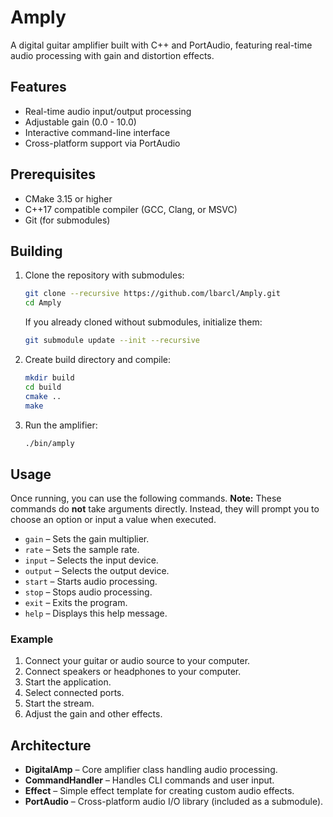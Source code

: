 # Amply

A digital guitar amplifier built with C++ and PortAudio, featuring real-time audio processing with gain and distortion effects.

## Features

- Real-time audio input/output processing
- Adjustable gain (0.0 - 10.0)
- Interactive command-line interface
- Cross-platform support via PortAudio

## Prerequisites

- CMake 3.15 or higher
- C++17 compatible compiler (GCC, Clang, or MSVC)
- Git (for submodules)

## Building

1. Clone the repository with submodules:
   ```bash
   git clone --recursive https://github.com/lbarcl/Amply.git
   cd Amply
   ```
   
   If you already cloned without submodules, initialize them:
   ```bash
   git submodule update --init --recursive
   ```

2. Create build directory and compile:
   ```bash
   mkdir build
   cd build
   cmake ..
   make
   ```

3. Run the amplifier:
   ```bash
   ./bin/amply
   ```

## Usage

Once running, you can use the following commands. **Note:** These commands do **not** take arguments directly. Instead, they will prompt you to choose an option or input a value when executed.

- `gain` – Sets the gain multiplier.
- `rate` – Sets the sample rate.
- `input` – Selects the input device.
- `output` – Selects the output device.
- `start` – Starts audio processing.
- `stop` – Stops audio processing.
- `exit` – Exits the program.
- `help` – Displays this help message.
  
### Example

1. Connect your guitar or audio source to your computer.
2. Connect speakers or headphones to your computer.
3. Start the application.
4. Select connected ports.
5. Start the stream.
6. Adjust the gain and other effects.

## Architecture

- **DigitalAmp** – Core amplifier class handling audio processing.
- **CommandHandler** – Handles CLI commands and user input.
- **Effect** – Simple effect template for creating custom audio effects.
- **PortAudio** – Cross-platform audio I/O library (included as a submodule).
